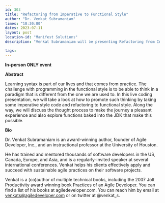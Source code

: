 ```yaml
---
id: 303
title: "Refactoring from Imperative to Functional Style"
author: "Dr. Venkat Subramaniam"
times: "18:30:00"
dates: 2023-07-11
layout: post
location-id: "Manifest Solutions"
description: "Venkat Subramaniam will be presenting Refactoring from Imperative to Functional Style"

tags: 
---
```


__In-person ONLY event__

**Abstract**

Learning syntax is part of our lives and that comes from practice. The challenge with programming in the functional style is to be able to think in a paradigm that is different from the one we are used to. In this live coding presentation, we will take a look at how to promote such thinking by taking some imperative style code and refactoring to functional style. Along the way, we will discuss the thought process to make the journey a pleasant experience and also explore functions baked into the JDK that make this possible.

**Bio**

Dr. Venkat Subramaniam is an award-winning author, founder of Agile Developer, Inc., and an instructional professor at the University of Houston.

He has trained and mentored thousands of software developers in the US, Canada, Europe, and Asia, and is a regularly-invited speaker at several international conferences. Venkat helps his clients effectively apply and succeed with sustainable agile practices on their software projects.

Venkat is a (co)author of multiple technical books, including the 2007 Jolt Productivity award winning book Practices of an Agile Developer. You can find a list of his books at agiledeveloper.com. You can reach him by email at venkats@agiledeveloper.com or on twitter at @venkat_s.
